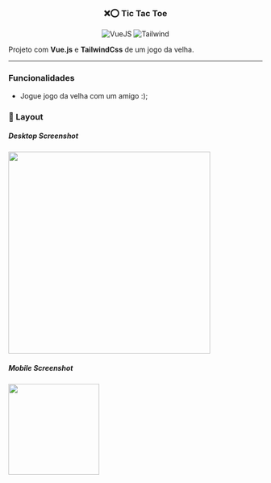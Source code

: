 <div align="center">

### ❌⭕ Tic Tac Toe

![VueJS](https://img.shields.io/badge/Vue.js-35495E?style=flat&logo=vuedotjs&logoColor=4FC08D)
![Tailwind](https://img.shields.io/badge/Tailwind_CSS-38B2AC?style=flat&logo=tailwind-css&logoColor=white)

<p align="center">

</div>

Projeto com **Vue.js** e **TailwindCss** de um jogo da velha.

---

### Funcionalidades

- Jogue jogo da velha com um amigo :);

### 🚧 Layout

##### Desktop Screenshot

<img src="https://raw.githubusercontent.com/savionascimentodev/Projetos-VueJs/main/assets/tic-tac-toe-desktop.png" width="400">

##### Mobile Screenshot

<img src="https://raw.githubusercontent.com/savionascimentodev/Projetos-VueJs/main/assets/tic-tac-toe-mobile.png" width="180">
